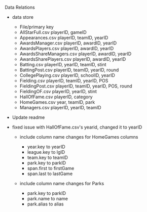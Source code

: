 Data Relations
 - data store
 	- File/primary key
    - AllStarFull.csv   		  playerID, gameID
    - Appearances.csv   		  playerID, teamID, yearID
    - AwardsManager.csv 		  playerID, awardID, yearID
    - AwardsPlayers.csv 			playerID, awardID, yearID
    - AwardsShareManagers.csv playerID, awardID, yearID
    - AwardsSharePlayers.csv 	playerID, awardID, yearID
	- Batting.csv 						playerID, yearID, teamID, stint
	- BattingPost.csv 				playerID, teamID, yearID, round
	- CollegePlaying.csv 		  playerID, schoolID, yearID
	- Fielding.csv            playerID, teamID, yearID, POS
	- FieldingPost.csv        playerID, teamID, yearID, POS, round
	- FieldingOF.csv				  playerID, yearID, stint
	- HallOfFame.csv          playerID, category
	- HomeGames.csv           year, teamID, park
	- Managers.csv            playerID, yearID, teamID

 - Update readme
  - fixed issue with HallOfFame.csv's yearid, changed it to yearID

 	- include column name changes for HomeGames columns
		- year.key to yearID
		- league.key to lgID
		- team.key to teamID
		- park.key to parkID
		- span.first to firstGame
		- span.last to lastGame

	- include column name changes for Parks
		- park.key to parkID
		- park.name to name
		- park.alias to alias
